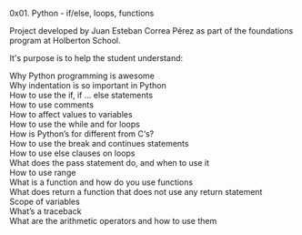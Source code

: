 0x01. Python - if/else, loops, functions

Project developed by Juan Esteban Correa Pérez as part of the foundations program at Holberton School.

It's purpose is to help the student understand:

Why Python programming is awesome<br />
Why indentation is so important in Python<br />
How to use the if, if ... else statements<br />
How to use comments<br />
How to affect values to variables<br />
How to use the while and for loops<br />
How is Python’s for different from C‘s?<br />
How to use the break and continues statements<br />
How to use else clauses on loops<br />
What does the pass statement do, and when to use it<br />
How to use range<br />
What is a function and how do you use functions<br />
What does return a function that does not use any return statement<br />
Scope of variables<br />
What’s a traceback<br />
What are the arithmetic operators and how to use them<br />
